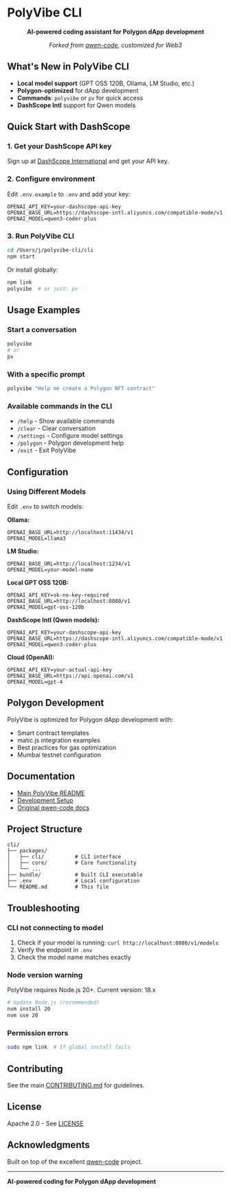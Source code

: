 # PolyVibe CLI

<div align="center">

**AI-powered coding assistant for Polygon dApp development**

*Forked from [qwen-code](https://github.com/QwenLM/qwen-code), customized for Web3*

</div>

## What's New in PolyVibe CLI

- **Local model support** (GPT OSS 120B, Ollama, LM Studio, etc.)
- **Polygon-optimized** for dApp development
- **Commands**: `polyvibe` or `pv` for quick access
- **DashScope Intl** support for Qwen models

## Quick Start with DashScope

### 1. Get your DashScope API key

Sign up at [DashScope International](https://dashscope.aliyuncs.com/) and get your API key.

### 2. Configure environment

Edit `.env.example` to `.env` and add your key:

```env
OPENAI_API_KEY=your-dashscope-api-key
OPENAI_BASE_URL=https://dashscope-intl.aliyuncs.com/compatible-mode/v1
OPENAI_MODEL=qwen3-coder-plus
```

### 3. Run PolyVibe CLI

```bash
cd /Users/j/polyvibe-cli/cli
npm start
```

Or install globally:

```bash
npm link
polyvibe  # or just: pv
```

## Usage Examples

### Start a conversation
```bash
polyvibe
# or
pv
```

### With a specific prompt
```bash
polyvibe "Help me create a Polygon NFT contract"
```

### Available commands in the CLI
- `/help` - Show available commands
- `/clear` - Clear conversation
- `/settings` - Configure model settings
- `/polygon` - Polygon development help
- `/exit` - Exit PolyVibe

## Configuration

### Using Different Models

Edit `.env` to switch models:

**Ollama:**
```env
OPENAI_BASE_URL=http://localhost:11434/v1
OPENAI_MODEL=llama3
```

**LM Studio:**
```env
OPENAI_BASE_URL=http://localhost:1234/v1
OPENAI_MODEL=your-model-name
```

**Local GPT OSS 120B:**
```env
OPENAI_API_KEY=sk-no-key-required
OPENAI_BASE_URL=http://localhost:8080/v1
OPENAI_MODEL=gpt-oss-120b
```

**DashScope Intl (Qwen models):**
```env
OPENAI_API_KEY=your-dashscope-api-key
OPENAI_BASE_URL=https://dashscope-intl.aliyuncs.com/compatible-mode/v1
OPENAI_MODEL=qwen3-coder-plus
```

**Cloud (OpenAI):**
```env
OPENAI_API_KEY=your-actual-api-key
OPENAI_BASE_URL=https://api.openai.com/v1
OPENAI_MODEL=gpt-4
```

## Polygon Development

PolyVibe is optimized for Polygon dApp development with:
- Smart contract templates
- matic.js integration examples
- Best practices for gas optimization
- Mumbai testnet configuration

## Documentation

- [Main PolyVibe README](../README.md)
- [Development Setup](../DEVELOPMENT_SETUP.md)
- [Original qwen-code docs](https://qwenlm.github.io/qwen-code-docs/)

## Project Structure

```
cli/
├── packages/
│   ├── cli/          # CLI interface
│   ├── core/         # Core functionality
│   └── ...
├── bundle/           # Built CLI executable
├── .env              # Local configuration
└── README.md         # This file
```

## Troubleshooting

### CLI not connecting to model
1. Check if your model is running: `curl http://localhost:8080/v1/models`
2. Verify the endpoint in `.env`
3. Check the model name matches exactly

### Node version warning
PolyVibe requires Node.js 20+. Current version: 18.x
```bash
# Update Node.js (recommended)
nvm install 20
nvm use 20
```

### Permission errors
```bash
sudo npm link  # If global install fails
```

## Contributing

See the main [CONTRIBUTING.md](../CONTRIBUTING.md) for guidelines.

## License

Apache 2.0 - See [LICENSE](../LICENSE)

## Acknowledgments

Built on top of the excellent [qwen-code](https://github.com/QwenLM/qwen-code) project.

---

**AI-powered coding for Polygon dApp development**
